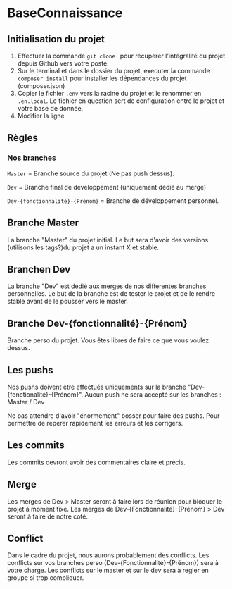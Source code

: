 # BaseConnaissance
## Initialisation du projet
1) Effectuer la commande `git clone ` pour récuperer l'intégralité du projet depuis Github vers votre poste.
2) Sur le terminal et dans le dossier du projet, executer la commande `composer install` pour installer les dépendances du projet (composer.json)
3) Copier le fichier `.env` vers la racine du projet et le renommer en `.en.local`. Le fichier en question sert de configuration entre le projet et votre base de donnée.
4) Modifier la ligne  
## Règles
### Nos branches

`Master` = Branche source du projet  (Ne pas push dessus).

`Dev` = Branche final de developpement (uniquement dédié au merge)

`Dev-{fonctionnalité}-{Prénom}` = Branche de développement personnel.


## Branche Master
La branche "Master" du projet initial. Le but sera d'avoir des versions (utilisons les tags?)du projet a un instant X et stable.

## Branchen Dev
La branche "Dev" est dédié aux merges de nos differentes branches personnelles. Le but de la branche est de tester le projet et de le rendre stable avant de le pousser vers le master.


## Branche Dev-{fonctionnalité}-{Prénom}
Branche perso du projet. Vous êtes libres de faire ce que vous voulez dessus.

## Les pushs

Nos pushs doivent être effectués uniquements sur la branche "Dev-{fonctionalité}-{Prénom}".
Aucun push ne sera accepté sur les branches : Master / Dev

Ne pas attendre d'avoir "énormement" bosser pour faire des pushs. Pour permettre de reperer rapidement les erreurs et les corrigers.

## Les commits 
Les commits devront avoir des commentaires claire et précis.


## Merge

Les merges de Dev > Master seront à faire lors de réunion pour bloquer le projet à moment fixe.
Les merges de Dev-{Fonctionnalité}-{Prénom} > Dev seront à faire de notre coté.

## Conflict 

Dans le cadre du projet, nous aurons probablement des conflicts. Les conflicts sur vos branches perso (Dev-{Fonctionnalité}-{Prénom}) sera à votre charge.
Les conflicts sur le master et sur le dev sera à regler en groupe si trop compliquer.


